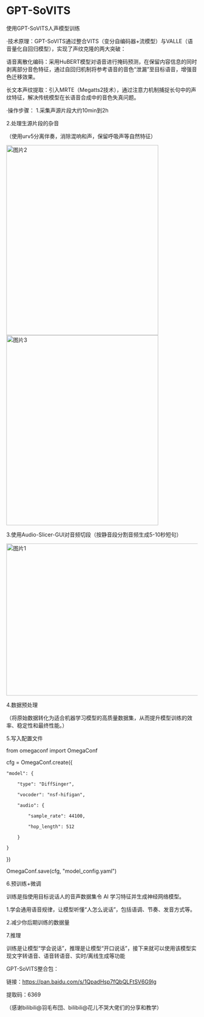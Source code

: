 # GPT-SoVITS
使用GPT-SoVITS人声模型训练

·技术原理：GPT-SoVITS通过整合VITS（变分自编码器+流模型）与VALLE（语音量化自回归模型），实现了声纹克隆的两大突破：

语音离散化编码：采用HuBERT模型对语音进行掩码预测，在保留内容信息的同时剥离部分音色特征，通过自回归机制将参考语音的音色“泄漏”至目标语音，增强音色迁移效果。

长文本声纹提取：引入MRTE（Megatts2技术），通过注意力机制捕捉长句中的声纹特征，解决传统模型在长语音合成中的音色失真问题。


·操作步骤：
1.采集声源片段大约10min到2h

2.处理生源片段的杂音

（使用urv5分离伴奏，消除混响和声，保留呼吸声等自然特征）

<img width="400" height="500" alt="图片2" src="https://github.com/user-attachments/assets/fe7109e1-f1ab-485a-8e06-77dc881b324f" />
<img width="400" height="500" alt="图片3" src="https://github.com/user-attachments/assets/b3a0b205-9fd1-4203-871f-1dbecd833f79" />


3.使用Audio-Slicer-GUI对音频切段（按静音段分割音频生成5-10秒短句）

<img width="600" height="400" alt="图片1" src="https://github.com/user-attachments/assets/e1286900-6130-478e-9ee3-3ad67049d97d" />


4.数据预处理

（将原始数据转化为适合机器学习模型的高质量数据集，从而提升模型训练的效率、稳定性和最终性能。）

5.写入配置文件

from omegaconf import OmegaConf

cfg = OmegaConf.create({

    "model": {
    
        "type": "DiffSinger",
        
        "vocoder": "nsf-hifigan",
        
        "audio": {
        
            "sample_rate": 44100,
            
            "hop_length": 512
            
        }
        
    }
    
})

OmegaConf.save(cfg, "model_config.yaml")


6.预训练+微调

训练是指使用目标说话人的音声数据集令 AI 学习特征并生成神经网络模型。

 1.学会通用语音规律，让模型听懂“人怎么说话”，包括语调、节奏、发音方式等。
 
 2.减少你后期训练的数据量

 
7.推理

训练是让模型“学会说话”，推理是让模型“开口说话”，接下来就可以使用该模型实现文字转语音、语音转语音、实时/离线生成等功能

GPT-SoVITS整合包：

链接：https://pan.baidu.com/s/1QpadHsp7fQbQLFtSV6G9lg 

提取码：6369 

（感谢bilibili@羽毛布団、bilibili@花儿不哭大佬们的分享和教学）

